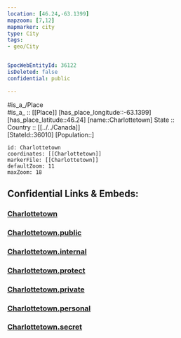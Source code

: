 ```yaml
---
location: [46.24,-63.1399] 
mapzoom: [7,12] 
mapmarker: city 
type: City
tags:
- geo/City


SpocWebEntityId: 36122
isDeleted: false
confidential: public

---
```

#is_a_/Place  
#is_a_ :: [[Place]] 
[has_place_longitude::-63.1399] 
[has_place_latitude::46.24] 
[name::Charlottetown] 
State ::  
Country :: [[../../Canada]]  
[StateId::36010] 
[Population::] 



```leaflet
id: Charlottetown
coordinates: [[Charlottetown]] 
markerFile: [[Charlottetown]] 
defaultZoom: 11 
maxZoom: 18
```


## Confidential Links & Embeds: 

### [Charlottetown](/_Standards/Earth/Continent/America~North/Canada/provinces~Canada/Prince_Edward_Island/counties~Prince_Edward_Island/Queens/cities~Queens/Charlottetown.md) 

### [Charlottetown.public](/_public/Earth/Continent/America~North/Canada/provinces~Canada/Prince_Edward_Island/counties~Prince_Edward_Island/Queens/cities~Queens/Charlottetown.public.md) 

### [Charlottetown.internal](/_internal/Earth/Continent/America~North/Canada/provinces~Canada/Prince_Edward_Island/counties~Prince_Edward_Island/Queens/cities~Queens/Charlottetown.internal.md) 

### [Charlottetown.protect](/_protect/Earth/Continent/America~North/Canada/provinces~Canada/Prince_Edward_Island/counties~Prince_Edward_Island/Queens/cities~Queens/Charlottetown.protect.md) 

### [Charlottetown.private](/_private/Earth/Continent/America~North/Canada/provinces~Canada/Prince_Edward_Island/counties~Prince_Edward_Island/Queens/cities~Queens/Charlottetown.private.md) 

### [Charlottetown.personal](/_personal/Earth/Continent/America~North/Canada/provinces~Canada/Prince_Edward_Island/counties~Prince_Edward_Island/Queens/cities~Queens/Charlottetown.personal.md) 

### [Charlottetown.secret](/_secret/Earth/Continent/America~North/Canada/provinces~Canada/Prince_Edward_Island/counties~Prince_Edward_Island/Queens/cities~Queens/Charlottetown.secret.md)

